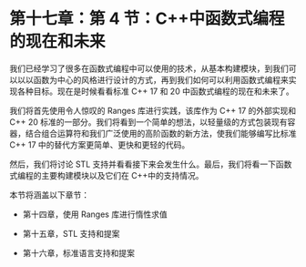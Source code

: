 # 第十七章：第 4 节：C++中函数式编程的现在和未来

我们已经学习了很多在函数式编程中可以使用的技术，从基本构建模块，到我们可以以以函数为中心的风格进行设计的方式，再到我们如何可以利用函数式编程来实现各种目标。现在是时候看看标准 C++ 17 和 20 中函数式编程的现在和未来了。

我们将首先使用令人惊叹的 Ranges 库进行实践，该库作为 C++ 17 的外部实现和 C++ 20 标准的一部分。我们将看到一个简单的想法，以轻量级的方式包装现有容器，结合组合运算符和我们广泛使用的高阶函数的新方法，使我们能够编写比标准 C++ 17 中的替代方案更简单、更快和更轻的代码。

然后，我们将讨论 STL 支持并看看接下来会发生什么。最后，我们将看一下函数式编程的主要构建模块以及它们在 C++中的支持情况。

本节将涵盖以下章节：

+   第十四章，使用 Ranges 库进行惰性求值

+   第十五章，STL 支持和提案

+   第十六章，标准语言支持和提案
